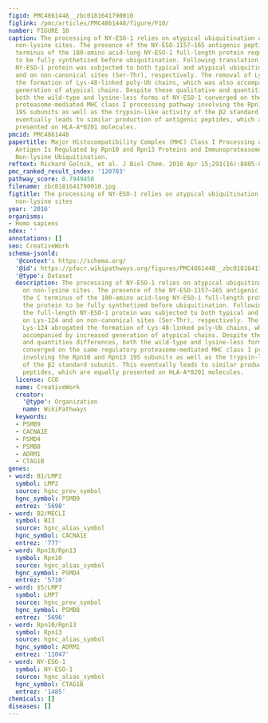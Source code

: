 ```yaml
---
figid: PMC4861448__zbc0181641790010
figlink: /pmc/articles/PMC4861448/figure/F10/
number: FIGURE 10
caption: The processing of NY-ESO-1 relies on atypical ubiquitination occurring on
  non-lysine sites. The presence of the NY-ESO-1157–165 antigenic peptide at the C
  terminus of the 180-amino acid-long NY-ESO-1 full-length protein required the protein
  to be fully synthetized before ubiquitination. Following translation, the full-length
  NY-ESO-1 protein was subjected to both typical and atypical ubiquitination on Lys-124
  and on non-canonical sites (Ser-Thr), respectively. The removal of Lys-124 abrogated
  the formation of Lys-48-linked poly-Ub chains, which was also accompanied by increased
  generation of atypical chains. Despite these qualitative and quantities differences,
  both the wild-type and lysine-less forms of NY-ESO-1 converged on the same regulatory
  proteasome-mediated MHC class I processing pathway involving the Rpn10 and Rpn13
  19S subunits as well as the trypsin-like activity of the β2 standard subunit. This
  eventually leads to similar production of antigenic peptides, which are equally
  presented on HLA-A*0201 molecules.
pmcid: PMC4861448
papertitle: Major Histocompatibility Complex (MHC) Class I Processing of the NY-ESO-1
  Antigen Is Regulated by Rpn10 and Rpn13 Proteins and Immunoproteasomes following
  Non-lysine Ubiquitination.
reftext: Richard Golnik, et al. J Biol Chem. 2016 Apr 15;291(16):8805-8815.
pmc_ranked_result_index: '120783'
pathway_score: 0.7949458
filename: zbc0181641790010.jpg
figtitle: The processing of NY-ESO-1 relies on atypical ubiquitination occurring on
  non-lysine sites
year: '2016'
organisms:
- Homo sapiens
ndex: ''
annotations: []
seo: CreativeWork
schema-jsonld:
  '@context': https://schema.org/
  '@id': https://pfocr.wikipathways.org/figures/PMC4861448__zbc0181641790010.html
  '@type': Dataset
  description: The processing of NY-ESO-1 relies on atypical ubiquitination occurring
    on non-lysine sites. The presence of the NY-ESO-1157–165 antigenic peptide at
    the C terminus of the 180-amino acid-long NY-ESO-1 full-length protein required
    the protein to be fully synthetized before ubiquitination. Following translation,
    the full-length NY-ESO-1 protein was subjected to both typical and atypical ubiquitination
    on Lys-124 and on non-canonical sites (Ser-Thr), respectively. The removal of
    Lys-124 abrogated the formation of Lys-48-linked poly-Ub chains, which was also
    accompanied by increased generation of atypical chains. Despite these qualitative
    and quantities differences, both the wild-type and lysine-less forms of NY-ESO-1
    converged on the same regulatory proteasome-mediated MHC class I processing pathway
    involving the Rpn10 and Rpn13 19S subunits as well as the trypsin-like activity
    of the β2 standard subunit. This eventually leads to similar production of antigenic
    peptides, which are equally presented on HLA-A*0201 molecules.
  license: CC0
  name: CreativeWork
  creator:
    '@type': Organization
    name: WikiPathways
  keywords:
  - PSMB9
  - CACNA1E
  - PSMD4
  - PSMB8
  - ADRM1
  - CTAG1B
genes:
- word: B1/LMP2
  symbol: LMP2
  source: hgnc_prev_symbol
  hgnc_symbol: PSMB9
  entrez: '5698'
- word: B2/MECLI
  symbol: BII
  source: hgnc_alias_symbol
  hgnc_symbol: CACNA1E
  entrez: '777'
- word: Rpn10/Rpn13
  symbol: Rpn10
  source: hgnc_alias_symbol
  hgnc_symbol: PSMD4
  entrez: '5710'
- word: $5/LMP7
  symbol: LMP7
  source: hgnc_prev_symbol
  hgnc_symbol: PSMB8
  entrez: '5696'
- word: Rpn10/Rpn13
  symbol: Rpn13
  source: hgnc_alias_symbol
  hgnc_symbol: ADRM1
  entrez: '11047'
- word: NY-ESO-1
  symbol: NY-ESO-1
  source: hgnc_alias_symbol
  hgnc_symbol: CTAG1B
  entrez: '1485'
chemicals: []
diseases: []
---
```

